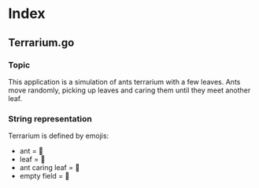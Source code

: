 # Index

## Terrarium.go

### Topic
This application is a simulation of ants terrarium with a few leaves.
Ants move randomly, picking up leaves and caring them until they meet another leaf.

### String representation
Terrarium is defined by emojis:
* ant = 🐜
* leaf = 🍃
* ant caring leaf = 🐞
* empty field = 🔲
